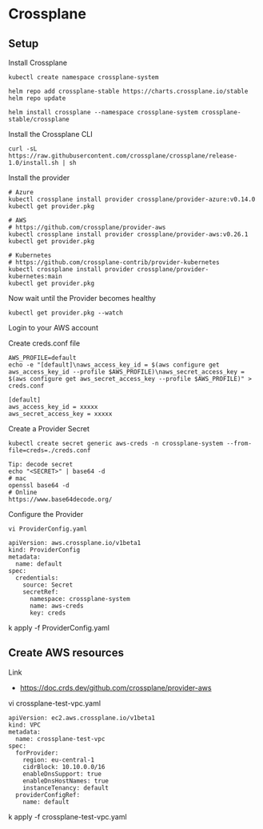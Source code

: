 # Crossplane

## Setup


Install Crossplane
```
kubectl create namespace crossplane-system

helm repo add crossplane-stable https://charts.crossplane.io/stable
helm repo update

helm install crossplane --namespace crossplane-system crossplane-stable/crossplane
```



Install the Crossplane CLI
```
curl -sL https://raw.githubusercontent.com/crossplane/crossplane/release-1.0/install.sh | sh
```


Install the provider
```
# Azure
kubectl crossplane install provider crossplane/provider-azure:v0.14.0
kubectl get provider.pkg

# AWS
# https://github.com/crossplane/provider-aws
kubectl crossplane install provider crossplane/provider-aws:v0.26.1
kubectl get provider.pkg

# Kubernetes
# https://github.com/crossplane-contrib/provider-kubernetes
kubectl crossplane install provider crossplane/provider-kubernetes:main
kubectl get provider.pkg
```


Now wait until the Provider becomes healthy
```
kubectl get provider.pkg --watch
```

Login to your AWS account


Create creds.conf file
```
AWS_PROFILE=default
echo -e "[default]\naws_access_key_id = $(aws configure get aws_access_key_id --profile $AWS_PROFILE)\naws_secret_access_key = $(aws configure get aws_secret_access_key --profile $AWS_PROFILE)" > creds.conf

[default]
aws_access_key_id = xxxxx
aws_secret_access_key = xxxxx
```

Create a Provider Secret
```
kubectl create secret generic aws-creds -n crossplane-system --from-file=creds=./creds.conf

Tip: decode secret
echo "<SECRET>" | base64 -d
# mac
openssl base64 -d
# Online
https://www.base64decode.org/
```


Configure the Provider
```
vi ProviderConfig.yaml

apiVersion: aws.crossplane.io/v1beta1
kind: ProviderConfig
metadata:
  name: default
spec:
  credentials:
    source: Secret
    secretRef:
      namespace: crossplane-system
      name: aws-creds
      key: creds
```
k apply -f ProviderConfig.yaml



## Create AWS resources

Link  
- https://doc.crds.dev/github.com/crossplane/provider-aws


vi crossplane-test-vpc.yaml
```
apiVersion: ec2.aws.crossplane.io/v1beta1
kind: VPC
metadata:
  name: crossplane-test-vpc
spec:
  forProvider:
    region: eu-central-1
    cidrBlock: 10.10.0.0/16
    enableDnsSupport: true
    enableDnsHostNames: true
    instanceTenancy: default
  providerConfigRef:
    name: default
```
k apply -f crossplane-test-vpc.yaml



